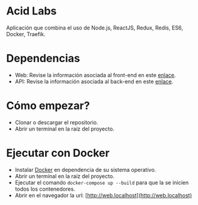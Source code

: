 # Acid Labs
Aplicación que combina el uso de Node.js, ReactJS, Redux, Redis, ES6, Docker, Traefik.

# Dependencias
- Web: Revise la información asociada al front-end en este [enlace](https://github.com/mlezcano1985/acid_labs_front).
- API: Revise la información asociada al back-end en este [enlace](https://github.com/mlezcano1985/acid_labs_backend).

# Cómo empezar?
- Clonar o descargar el repositorio.
- Abrir un terminal en la raíz del proyecto.

# Ejecutar con Docker
- Instalar [Docker](https://docs.docker.com/compose/install/) en dependencia de su sistema operativo.
- Abrir un terminal en la raíz del proyecto.
- Ejecutar el comando `docker-compose up --build` para que la se inicien todos los contenedores.
- Abrir en el navegador la url: [http://web.localhost](http://web.localhost)
